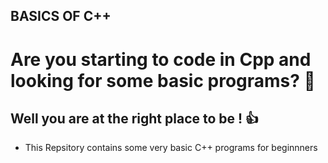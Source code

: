 ## BASICS OF C++

<h1>Are you starting to code in Cpp and looking for some basic programs? 🤔</h1>

## Well you are at the right place to be ! 👍

- This Repsitory contains some very basic C++ programs for beginnners 
